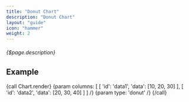 ```yaml
---
title: "Donut Chart"
description: "Donut Chart"
layout: "guide"
icon: "hammer"
weight: 2
---
```


###### {$page.description}

<article id="1">

## Example

{call Chart.render}
	{param columns: [
		[
			'id': 'data1',
			'data': [10, 20, 30]
		],
		[
			'id': 'data2',
			'data': [20, 30, 40]
		]
	] /}
	{param type: 'donut' /}
{/call}

</article>
